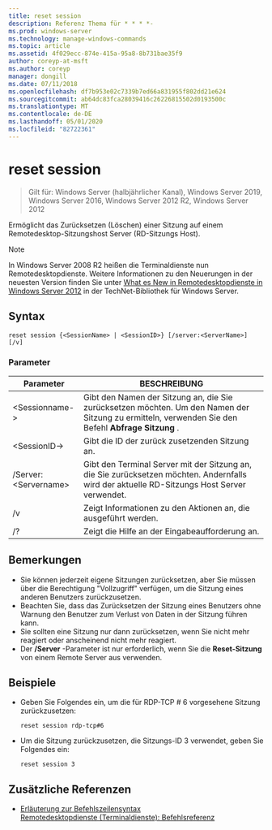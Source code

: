 ```yaml
---
title: reset session
description: Referenz Thema für * * * *-
ms.prod: windows-server
ms.technology: manage-windows-commands
ms.topic: article
ms.assetid: 4f029ecc-874e-415a-95a8-8b731bae35f9
author: coreyp-at-msft
ms.author: coreyp
manager: dongill
ms.date: 07/11/2018
ms.openlocfilehash: df7b953e02c7339b7ed66a831955f802dd21e624
ms.sourcegitcommit: ab64dc83fca28039416c26226815502d0193500c
ms.translationtype: MT
ms.contentlocale: de-DE
ms.lasthandoff: 05/01/2020
ms.locfileid: "82722361"
---
```

# <a name="reset-session"></a>reset session

> Gilt für: Windows Server (halbjährlicher Kanal), Windows Server 2019, Windows Server 2016, Windows Server 2012 R2, Windows Server 2012

Ermöglicht das Zurücksetzen (Löschen) einer Sitzung auf einem Remotedesktop-Sitzungshost Server (RD-Sitzungs Host).  
  

> [!NOTE]  
> In Windows Server 2008 R2 heißen die Terminaldienste nun Remotedesktopdienste. Weitere Informationen zu den Neuerungen in der neuesten Version finden Sie unter [What es New in Remotedesktopdienste in Windows Server 2012](https://technet.microsoft.com/library/hh831527) in der TechNet-Bibliothek für Windows Server.  

## <a name="syntax"></a>Syntax  
```  
reset session {<SessionName> | <SessionID>} [/server:<ServerName>] [/v]  
```  

### <a name="parameters"></a>Parameter  

|Parameter|BESCHREIBUNG|  
|-------|--------|  
|\<Sessionname->|Gibt den Namen der Sitzung an, die Sie zurücksetzen möchten. Um den Namen der Sitzung zu ermitteln, verwenden Sie den Befehl **Abfrage Sitzung** .|  
|\<SessionID->|Gibt die ID der zurück zusetzenden Sitzung an.|  
|/Server:\<Servername>|Gibt den Terminal Server mit der Sitzung an, die Sie zurücksetzen möchten. Andernfalls wird der aktuelle RD-Sitzungs Host Server verwendet.|  
|/v|Zeigt Informationen zu den Aktionen an, die ausgeführt werden.|  
|/?|Zeigt die Hilfe an der Eingabeaufforderung an.|  

## <a name="remarks"></a>Bemerkungen  
-   Sie können jederzeit eigene Sitzungen zurücksetzen, aber Sie müssen über die Berechtigung "Vollzugriff" verfügen, um die Sitzung eines anderen Benutzers zurückzusetzen.  
-   Beachten Sie, dass das Zurücksetzen der Sitzung eines Benutzers ohne Warnung den Benutzer zum Verlust von Daten in der Sitzung führen kann.  
-   Sie sollten eine Sitzung nur dann zurücksetzen, wenn Sie nicht mehr reagiert oder anscheinend nicht mehr reagiert.  
-   Der **/Server** -Parameter ist nur erforderlich, wenn Sie die **Reset-Sitzung** von einem Remote Server aus verwenden.  

## <a name="examples"></a>Beispiele  
- Geben Sie Folgendes ein, um die für RDP-TCP # 6 vorgesehene Sitzung zurückzusetzen:  
  ```  
  reset session rdp-tcp#6  
  ```  
- Um die Sitzung zurückzusetzen, die Sitzungs-ID 3 verwendet, geben Sie Folgendes ein:  
  ```  
  reset session 3  
  ```  

## <a name="additional-references"></a>Zusätzliche Referenzen  
- [Erläuterung zur Befehlszeilensyntax](command-line-syntax-key.md)  
[Remotedesktopdienste (Terminaldienste): Befehlsreferenz](remote-desktop-services-terminal-services-command-reference.md)  

